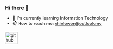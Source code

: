 ### Hi there 👋
- 🌱 I’m currently learning Information Technology
- 📫 How to reach me: chinlewen@outlook.my


[<img src='https://cdn.jsdelivr.net/npm/simple-icons@3.0.1/icons/github.svg' alt='github' height='40'>](https://github.com/chinlewen) 
